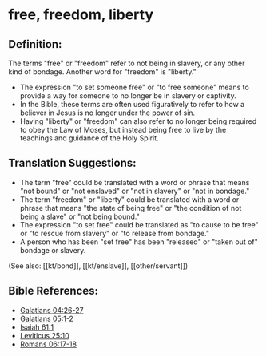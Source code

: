 # free, freedom, liberty #

## Definition: ##

The terms "free" or "freedom" refer to not being in slavery, or any other kind of bondage. Another word for "freedom" is "liberty."

* The expression "to set someone free" or "to free someone" means to provide a way for someone to no longer be in slavery or captivity.
* In the Bible, these terms are often used figuratively to refer to how a believer in Jesus is no longer under the power of sin.
* Having "liberty" or "freedom" can also refer to no longer being required to obey the Law of Moses, but instead being free to live by the teachings and guidance of the Holy Spirit.

## Translation Suggestions: ##

* The term "free" could be translated with a word or phrase that means "not bound" or "not enslaved" or "not in slavery" or "not in bondage."
* The term "freedom" or "liberty" could be translated with a word or phrase that means "the state of being free" or "the condition of not being a slave" or "not being bound."
* The expression "to set free" could be translated as "to cause to be free" or "to rescue from slavery" or "to release from bondage."
* A person who has been "set free" has been "released" or "taken out of" bondage or slavery.

(See also: [[kt/bond]], [[kt/enslave]], [[other/servant]])

## Bible References: ##

* [Galatians 04:26-27](en/tn/gal/help/04/26)
* [Galatians 05:1-2](en/tn/gal/help/05/01)
* [Isaiah 61:1](en/tn/isa/help/61/01)
* [Leviticus 25:10](en/tn/lev/help/25/10)
* [Romans 06:17-18](en/tn/rom/help/06/17)